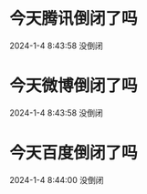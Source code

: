 # 今天腾讯倒闭了吗

2024-1-4 8:43:58 没倒闭

# 今天微博倒闭了吗

2024-1-4 8:43:58 没倒闭

# 今天百度倒闭了吗

2024-1-4 8:44:00 没倒闭

